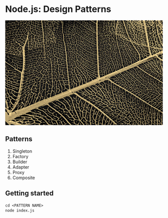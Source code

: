 # Node.js: Design Patterns

![](patterns.jpg)


## Patterns

1. Singleton 
2. Factory
3. Builder
4. Adapter
5. Proxy
6. Composite


## Getting started

```shell
cd <PATTERN NAME>
node index.js
```